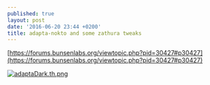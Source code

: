 ```yaml
---
published: true
layout: post
date: '2016-06-20 23:44 +0200'
title: adapta-nokto and some zathura tweaks
---
```

[https://forums.bunsenlabs.org/viewtopic.php?pid=30427#p30427](https://forums.bunsenlabs.org/viewtopic.php?pid=30427#p30427)

[![adaptaDark.th.png](//cdn.scrot.moe/images/2016/06/20/adaptaDark.th.png)](//cdn.scrot.moe/images/2016/06/20/adaptaDark.png)
